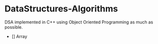 # DataStructures-Algorithms
DSA implemented in C++ using Object Oriented Programming as much as possible.
- [] Array
